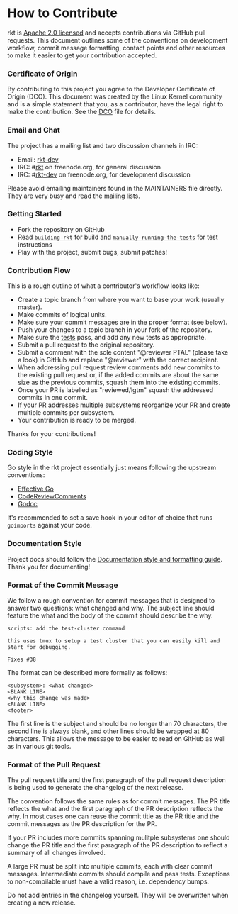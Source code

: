 # How to Contribute

rkt is [Apache 2.0 licensed](LICENSE) and accepts contributions via
GitHub pull requests.  This document outlines some of the conventions on
development workflow, commit message formatting, contact points and other
resources to make it easier to get your contribution accepted.

### Certificate of Origin

By contributing to this project you agree to the Developer Certificate of
Origin (DCO). This document was created by the Linux Kernel community and is a
simple statement that you, as a contributor, have the legal right to make the
contribution. See the [DCO](DCO) file for details.

### Email and Chat

The project has a mailing list and two discussion channels in IRC:
- Email: [rkt-dev](https://groups.google.com/forum/#!forum/rkt-dev)
- IRC: #[rkt](irc://irc.freenode.org:6667/#rkt) on freenode.org, for general discussion
- IRC: #[rkt-dev](irc://irc.freenode.org:6667/#rkt-dev) on freenode.org, for development discussion

Please avoid emailing maintainers found in the MAINTAINERS file directly. They
are very busy and read the mailing lists.

### Getting Started

- Fork the repository on GitHub
- Read [`building rkt`](Documentation/hacking.md#building-rkt) for build and [`manually-running-the-tests`](tests/README.md#manually-running-the-tests) for test instructions
- Play with the project, submit bugs, submit patches!

### Contribution Flow

This is a rough outline of what a contributor's workflow looks like:

- Create a topic branch from where you want to base your work (usually master).
- Make commits of logical units.
- Make sure your commit messages are in the proper format (see below).
- Push your changes to a topic branch in your fork of the repository.
- Make sure the [tests](tests/README.md#manually-running-the-tests) pass, and add any new tests as appropriate.
- Submit a pull request to the original repository.
- Submit a comment with the sole content "@reviewer PTAL" (please take a look) in GitHub
  and replace "@reviewer" with the correct recipient.
- When addressing pull request review comments add new commits to the existing pull request or,
  if the added commits are about the same size as the previous commits,
  squash them into the existing commits.
- Once your PR is labelled as "reviewed/lgtm" squash the addressed commits in one commit.
- If your PR addresses multiple subsystems reorganize your PR and create multiple commits per subsystem.
- Your contribution is ready to be merged.

Thanks for your contributions!

### Coding Style

Go style in the rkt project essentially just means following the upstream conventions:
  - [Effective Go][effectivego]
  - [CodeReviewComments][codereview]
  - [Godoc][godoc]

It's recommended to set a save hook in your editor of choice that runs `goimports` against your code.

[effectivego]: https://golang.org/doc/effective_go.html
[codereview]: https://github.com/golang/go/wiki/CodeReviewComments
[godoc]: http://blog.golang.org/godoc-documenting-go-code[here](https://github.com/coreos/docs/tree/master/golang).

### Documentation Style

Project docs should follow the [Documentation style and formatting
guide](https://github.com/coreos/docs/tree/master/STYLE.md). Thank you for documenting!

### Format of the Commit Message

We follow a rough convention for commit messages that is designed to answer two
questions: what changed and why. The subject line should feature the what and
the body of the commit should describe the why.

```
scripts: add the test-cluster command

this uses tmux to setup a test cluster that you can easily kill and
start for debugging.

Fixes #38
```

The format can be described more formally as follows:

```
<subsystem>: <what changed>
<BLANK LINE>
<why this change was made>
<BLANK LINE>
<footer>
```

The first line is the subject and should be no longer than 70 characters, the
second line is always blank, and other lines should be wrapped at 80 characters.
This allows the message to be easier to read on GitHub as well as in various
git tools.

### Format of the Pull Request

The pull request title and the first paragraph of the pull request description
is being used to generate the changelog of the next release.

The convention follows the same rules as for commit messages. The PR title reflects the
what and the first paragraph of the PR description reflects the why.
In most cases one can reuse the commit title as the PR title
and the commit messages as the PR description for the PR.

If your PR includes more commits spanning mulitple subsystems one should change the PR title
and the first paragraph of the PR description to reflect a summary of all changes involved.

A large PR must be split into multiple commits, each with clear commit messages.
Intermediate commits should compile and pass tests. Exceptions to non-compilable must have a valid reason, i.e. dependency bumps.

Do not add entries in the changelog yourself. They will be overwritten when creating a new release.

